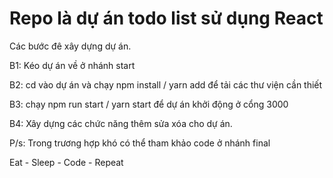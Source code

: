 # Repo là dự án todo list sử dụng React
Các bước đê xây dựng dự án.

B1: Kéo dự án về ở nhánh start 

B2: cd vào dự án và chạy npm install / yarn add để tải các thư viện cần thiết

B3: chạy npm run start / yarn start để dự án khởi động ở cổng 3000

B4: Xây dựng các chức năng thêm sửa xóa cho dự án.

P/s: Trong trương hợp khó có thể tham khảo code ở nhánh final

  Eat - Sleep - Code - Repeat